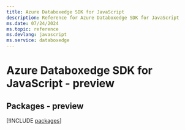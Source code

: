 ```yaml
---
title: Azure Databoxedge SDK for JavaScript
description: Reference for Azure Databoxedge SDK for JavaScript
ms.date: 07/24/2024
ms.topic: reference
ms.devlang: javascript
ms.service: databoxedge
---
```

# Azure Databoxedge SDK for JavaScript - preview
## Packages - preview
[!INCLUDE [packages](databoxedge-index.md)]